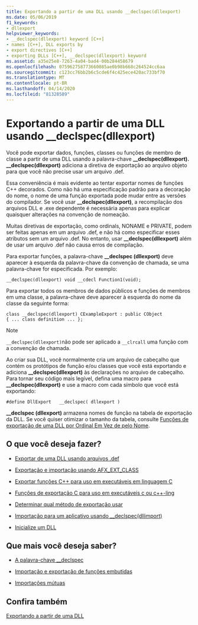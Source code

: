 ```yaml
---
title: Exportando a partir de uma DLL usando __declspec(dllexport)
ms.date: 05/06/2019
f1_keywords:
- dllexport
helpviewer_keywords:
- __declspec(dllexport) keyword [C++]
- names [C++], DLL exports by
- export directives [C++]
- exporting DLLs [C++], __declspec(dllexport) keyword
ms.assetid: a35e25e8-7263-4a04-bad4-00b284458679
ms.openlocfilehash: 075962758773660085ae0b98b668c264524cc6aa
ms.sourcegitcommit: c123cc76bb2b6c5cde6f4c425ece420ac733bf70
ms.translationtype: MT
ms.contentlocale: pt-BR
ms.lasthandoff: 04/14/2020
ms.locfileid: "81328589"
---
```

# <a name="exporting-from-a-dll-using-__declspecdllexport"></a>Exportando a partir de uma DLL usando __declspec(dllexport)

Você pode exportar dados, funções, classes ou funções de membro de classe a partir de uma DLL usando a palavra-chave **__declspec(dllexport).** **__declspec(dllexport)** adiciona a diretiva de exportação ao arquivo objeto para que você não precise usar um arquivo .def.

Essa conveniência é mais evidente ao tentar exportar nomes de funções C++ decorados. Como não há uma especificação padrão para a decoração do nome, o nome de uma função exportada pode mudar entre as versões do compilador. Se você usar **__declspec(dllexport)**, a recompilação dos arquivos DLL e .exe dependente é necessária apenas para explicar quaisquer alterações na convenção de nomeação.

Muitas diretivas de exportação, como ordinals, NONAME e PRIVATE, podem ser feitas apenas em um arquivo .def, e não há como especificar esses atributos sem um arquivo .def. No entanto, usar **__declspec(dllexport)** além de usar um arquivo .def não causa erros de compilação.

Para exportar funções, a palavra-chave **__declspec (dllexport)** deve aparecer à esquerda da palavra-chave da convenção de chamada, se uma palavra-chave for especificada. Por exemplo:

```
__declspec(dllexport) void __cdecl Function1(void);
```

Para exportar todos os membros de dados públicos e funções de membros em uma classe, a palavra-chave deve aparecer à esquerda do nome da classe da seguinte forma:

```
class __declspec(dllexport) CExampleExport : public CObject
{ ... class definition ... };
```

> [!NOTE]
> `__declspec(dllexport)`não pode ser aplicado a `__clrcall` uma função com a convenção de chamada.

Ao criar sua DLL, você normalmente cria um arquivo de cabeçalho que contém os protótipos de função e/ou classes que você está exportando e adiciona **__declspec(dllexport)** às declarações no arquivo de cabeçalho. Para tornar seu código mais legível, defina uma macro para **__declspec(dllexport)** e use a macro com cada símbolo que você está exportando:

```
#define DllExport   __declspec( dllexport )
```

**__declspec (dllexport)** armazena nomes de função na tabela de exportação da DLL. Se você quiser otimizar o tamanho da tabela, consulte [Funções de exportação de uma DLL por Ordinal Em Vez de pelo Nome](exporting-functions-from-a-dll-by-ordinal-rather-than-by-name.md).

## <a name="what-do-you-want-to-do"></a>O que você deseja fazer?

- [Exportar de uma DLL usando arquivos .def](exporting-from-a-dll-using-def-files.md)

- [Exportação e importação usando AFX_EXT_CLASS](exporting-and-importing-using-afx-ext-class.md)

- [Exportar funções C++ para uso em executáveis em linguagem C](exporting-cpp-functions-for-use-in-c-language-executables.md)

- [Funções de exportação C para uso em executáveis c ou c++-ling](exporting-c-functions-for-use-in-c-or-cpp-language-executables.md)

- [Determinar qual método de exportação usar](determining-which-exporting-method-to-use.md)

- [Importação para um aplicativo usando __declspec(dllimport)](importing-into-an-application-using-declspec-dllimport.md)

- [Inicialize um DLL](run-time-library-behavior.md#initializing-a-dll)

## <a name="what-do-you-want-to-know-more-about"></a>Que mais você deseja saber?

- [A palavra-chave __declspec](../cpp/declspec.md)

- [Importação e exportação de funções embutidas](importing-and-exporting-inline-functions.md)

- [Importações mútuas](mutual-imports.md)

## <a name="see-also"></a>Confira também

[Exportando a partir de uma DLL](exporting-from-a-dll.md)
